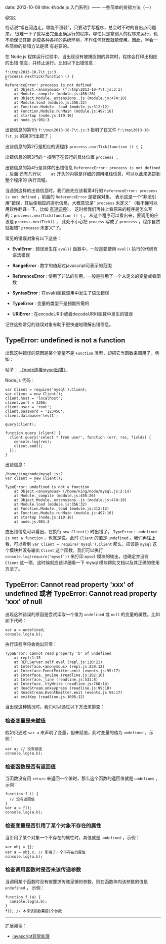 date:  2013-10-09
title: 《Node.js 入门系列》—— 一些简单的排错方法（一）

@[toc](目录)

俗话说“常在河边走，哪能不湿鞋”，只要动手写程序，总会时不时的冒出点问题来，
很难一下子就写出完全正确运行的程序。哪怕只是拿别人的程序来运行，也不能保证其能
适应各种各样的系统环境，不作任何修改就能使用。因此，学会一些简单的排错方法是很
有必要的。

在 Node.js 程序运行过程中，当出现没有被捕捉到的异常时，程序会打印出相应的出错
信息，并终止运行。比如以下出错信息：


    f:\tmp\2013-10-7\t.js:3
    proceess.nextTick(function () {
    ^
    ReferenceError: proceess is not defined
        at Object.<anonymous> (f:\tmp\2013-10-7\t.js:3:1)
        at Module._compile (module.js:456:26)
        at Object.Module._extensions..js (module.js:474:10)
        at Module.load (module.js:356:32)
        at Function.Module._load (module.js:312:12)
        at Function.Module.runMain (module.js:497:10)
        at startup (node.js:119:16)
        at node.js:901:3


出错信息的第1行 `f:\tmp\2013-10-7\t.js:3` 指明了在文件 `f:\tmp\2013-10-7\t.js`
的第3行出错了；

出错信息的第2行是相应的源程序 `proceess.nextTick(function () {` ；

出错信息的第3行的 `^` 指明了在该行的具体位置 `proceess` ；

出错信息的第4行是具体的出错信息 `ReferenceError: proceess is not defined` ，后面
还有几行以 `    at` 开头的内容是详细的调用堆栈信息，可以以此来追踪到整个程序的
执行流程。

当遇到这样的出错信息时，我们首先应该看第4行的
`ReferenceError: proceess is not defined` ，前面的 `ReferenceError` 是错误对象，
表示这是一个“非法引用”错误，其后便相应的提示信息，大概意思是“ `proceess` 未定义”
（看不懂可以用软件翻译一下，比如 [有道词典](http://dict.youdao.com/)），
这时候我们再往上看原来的程序是怎么写的：`proceess.nextTick(function () {` 。
从这个程序可以看出来，要调用的应该是 `process.nextTick()` ，
此处不小心把 `process` 写成了 `proceess` ，程序自然就报错“ `proceess` 未定义”了。

常见的错误对象有以下这些：

+ **EvalError** : 错误发生在 `eval()` 函数中，一般是要使用 `eval()` 执行的代码有语法错误

+ **RangeError** : 数字的值超过javascript可表示的范围

+ **ReferenceError** : 使用了非法的引用，一般是引用了一个未定义的变量或者函数

+ **SyntaxError** : 在eval()函数调用中发生了语法错误

+ **TypeError** : 变量的类型不是预期所需的

+ **URIError** : 在encodeURI()或者decodeURI()函数中发生的错误

记住这些常见的错误对象有助于更快速地理解出错信息。


## TypeError: undefined is not a function

出现这种错误的原因是某个变量不是 `Function` 类型，却把它当函数来调用了。例如：

帖子： [《node连接mysql出错》](http://cnodejs.org/topic/516acc466d38277306395c93)

Node.js 代码：

    var Client = require('mysql').Client;
    var client = new Client();
    client.host = 'localhost';
    client.port = 3306;
    client.user = 'root';
    client.password = '123456';
    client.database='test1';

    query(client);

    function query (client) {
      client.query('select * from user', function (err, res, fields) {
        console.log(res);
        client.end();
      });
    }

出错信息：

    /home/king/node/mysql.js:2
    var client = new Client();
                 ^
    TypeError: undefined is not a function
        at Object.<anonymous> (/home/king/node/mysql.js:2:14)
        at Module._compile (module.js:456:26)
        at Object.Module._extensions..js (module.js:474:10)
        at Module.load (module.js:356:32)
        at Function.Module._load (module.js:312:12)
        at Function.Module.runMain (module.js:497:10)
        at startup (node.js:119:16)
        at node.js:901:3

由出错信息可以看出，在执行 `new Client()` 时出错了，
`TypeError: undefined is not a function` ，也就是说，此时 `Client` 的值是
`undefined` 。我们再往上看，可以看到 `var Client = require('mysql').Client`
那么，应该是 `mysql` 这个模块并没有输出 `Client` 这个函数，我们可以执行
`console.log(require('mysql'))` 来打印 `mysql` 模块的输出，也确定并没有 `Client`
这一项，这时候就应该详细看一下 mysql 模块帮助文档以及其正确的使用方法了。


## TypeError: Cannot read property 'xxx' of undefined 或者 TypeError: Cannot read property 'xxx' of null

出现这种错误的原因是尝试读取一个值为 `undefined` 或 `null` 的变量的属性。比如如下代码：

    var a = undefined;
    console.log(a.b);

执行该程序将会抛出异常：

    TypeError: Cannot read property 'b' of undefined
        at repl:1:15
        at REPLServer.self.eval (repl.js:110:21)
        at Interface.<anonymous> (repl.js:239:12)
        at Interface.EventEmitter.emit (events.js:95:17)
        at Interface._onLine (readline.js:202:10)
        at Interface._line (readline.js:531:8)
        at Interface._ttyWrite (readline.js:760:14)
        at ReadStream.onkeypress (readline.js:99:10)
        at ReadStream.EventEmitter.emit (events.js:98:17)
        at emitKey (readline.js:1095:12)

当出现这种情况时，我们可以通过以下方法来排查：

### 检查变量是未赋值

假如只通过 `var a` 来声明了变量，但未赋值，此时变量的值为 `undefined` ，示例：

    var a; // 没有赋值
    console.log(a.b);

### 检查函数是否有返回值

当函数没有用 `return` 来返回一个值时，那么这个函数的返回值就是 `undefined` ，
示例：

    function f () {
      // 没有返回值
    }
    var a = f();
    console.log(a.b);

### 检查变量是否引用了某个对象不存在的属性

当引用了某个对象一个不存在的属性时，其值就是 `undefined` ，示例：

    var obj = {};
    var a = obj.c; // 引用了一个不存在的属性
    console.log(a.b);

### 检查调用函数时是否未该传递参数

当调用某个函数时没有按要求传递足够的参数，则在函数体内该参数的值是 `undefined` ，
示例：

    function f (a) {
      console.log(a.b);
    }
    f(); // 本来该函数需要1个参数



----------

扩展阅读：

+ [javascript异常处理](http://www.cnblogs.com/aqbyygyyga/archive/2011/10/29/2228824.html)
